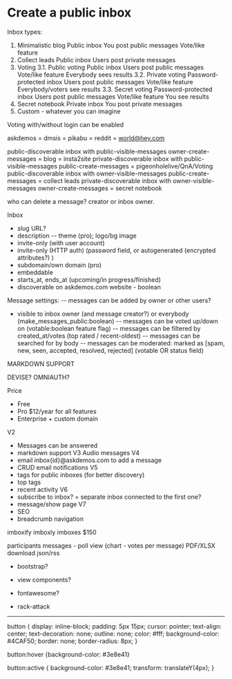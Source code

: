 <h1>Create a public inbox</h1>

Inbox types:
  1. Minimalistic blog
    Public inbox
    You post public messages
    Vote/like feature
  2. Collect leads
    Public inbox
    Users post private messages
  3. Voting
    3.1. Public voting
      Public inbox
      Users post public messages
      Vote/like feature
      Everybody sees results
    3.2. Private voting
      Password-protected inbox
      Users post public messages
      Vote/like feature
      Everybody/voters see results
    3.3. Secret voting
      Password-protected inbox
      Users post public messages
      Vote/like feature
      You see results
  4. Secret notebook
    Private inbox
    You post private messages
  5. Custom - whatever you can imagine

Voting with/without login can be enabled

askdemos = dmsis = pikabu = reddit = world@hey.com

public-discoverable inbox with public-visible-messages owner-create-messages = blog = insta2site
private-discoverable inbox with public-visible-messages public-create-messages = pigeonholelive/QnA/Voting
public-discoverable inbox with owner-visible-messages public-create-messages = collect leads
private-discoverable inbox with owner-visible-messages owner-create-messages = secret notebook

who can delete a message? creator or inbox owner.


Inbox
- slug URL?
- description
-- theme (pro); logo/bg image
- invite-only (with user account)
- invite-only (HTTP auth) (password field, or autogenerated (encrypted attributes?) )
- subdomain/own domain (pro)
- embeddable
- starts_at, ends_at (upcoming/in progress/finished)
- discoverable on askdemos.com website - boolean

Message settings:
  -- messages can be added by owner or other users?
  - visible to inbox owner (and message creator?) or everybody (make_messages_public:boolean)
  -- messages can be voted up/down on (votable:boolean feature flag)
  -- messages can be filtered by created_at/votes (top rated / recent-oldest)
  -- messages can be searched for by body
  -- messages can be moderated: marked as [spam, new, seen, accepted, resolved, rejected] (votable OR status field)


MARKDOWN SUPPORT

DEVISE? OMNIAUTH?

Price
- Free
- Pro $12/year for all features
- Enterprise + custom domain

V2 
- Messages can be answered
- markdown support
V3 Audio messages
V4
- email inbox{id}@askdemos.com to add a message
- CRUD email notifications
V5
- tags for public inboxes (for better discovery)
- top tags
- recent activity
V6
- subscribe to inbox? = separate inbox connected to the first one?
- message/show page
V7
- SEO
- breadcrumb navigation

imboxify
imboxly
imboxes $150

participants
messages - poll view (chart - votes per message)
PDF/XLSX download
json/rss


- bootstrap?
- view components?
- fontawesome?

- rack-attack


******



button {
  display: inline-block;
  padding: 5px 15px;
  cursor: pointer;
  text-align: center;
  text-decoration: none;
  outline: none;
  color: #fff;
  background-color: #4CAF50;
  border: none;
  border-radius: 8px;
}

button:hover {background-color: #3e8e41}

button:active {
  background-color: #3e8e41;
  transform: translateY(4px);
}
